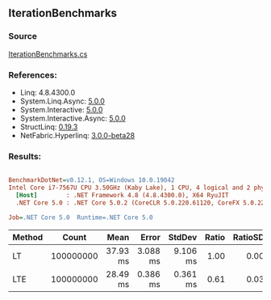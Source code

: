 ﻿## IterationBenchmarks

### Source
[IterationBenchmarks.cs](../NetFabric.Hyperlinq.Benchmarks/Benchmarks/IterationBenchmarks.cs)

### References:
- Linq: 4.8.4300.0
- System.Linq.Async: [5.0.0](https://www.nuget.org/packages/System.Linq.Async/5.0.0)
- System.Interactive: [5.0.0](https://www.nuget.org/packages/System.Interactive/5.0.0)
- System.Interactive.Async: [5.0.0](https://www.nuget.org/packages/System.Interactive.Async/5.0.0)
- StructLinq: [0.19.3](https://www.nuget.org/packages/StructLinq/0.19.3)
- NetFabric.Hyperlinq: [3.0.0-beta28](https://www.nuget.org/packages/NetFabric.Hyperlinq/3.0.0-beta28)

### Results:
``` ini

BenchmarkDotNet=v0.12.1, OS=Windows 10.0.19042
Intel Core i7-7567U CPU 3.50GHz (Kaby Lake), 1 CPU, 4 logical and 2 physical cores
  [Host]        : .NET Framework 4.8 (4.8.4300.0), X64 RyuJIT
  .NET Core 5.0 : .NET Core 5.0.2 (CoreCLR 5.0.220.61120, CoreFX 5.0.220.61120), X64 RyuJIT

Job=.NET Core 5.0  Runtime=.NET Core 5.0  

```
| Method |     Count |     Mean |    Error |   StdDev | Ratio | RatioSD |
|------- |---------- |---------:|---------:|---------:|------:|--------:|
|     LT | 100000000 | 37.93 ms | 3.088 ms | 9.106 ms |  1.00 |    0.00 |
|    LTE | 100000000 | 28.49 ms | 0.386 ms | 0.361 ms |  0.61 |    0.03 |
